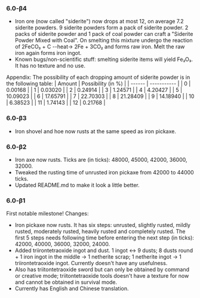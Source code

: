 ### 6.0-β4
- Iron ore (now called "siderite") now drops at most 12, on average 7.2 siderite powders. 9 siderite powders form a pack of siderite powder. 2 packs of siderite powder and 1 pack of coal powder can craft a "Siderite Powder Mixed with Coal". On smelting this mixture undergo the reaction of 2FeCO₃ + C --heat-> 2Fe + 3CO₂ and forms raw iron. Melt the raw iron again forms iron ingot.
- Known bugs/non-scientific stuff: smelting siderite items will yield Fe₂O₃. It has no texture and no use.

Appendix: The possibility of each dropping amount of siderite powder is in the following table:
| Amount | Possibility (in %) |
| ------ | ----------- |
| 0 | 0.00168 |
| 1 | 0.03020 |
| 2 | 0.24914 |
| 3 | 1.24571 |
| 4 | 4.20427 |
| 5 | 10.09023 |
| 6 | 17.65791 |
| 7 | 22.70303 |
| 8 | 21.28409 |
| 9 | 14.18940 |
| 10 | 6.38523 |
| 11 | 1.74143 |
| 12 | 0.21768 |

### 6.0-β3
- Iron shovel and hoe now rusts at the same speed as iron pickaxe.

### 6.0-β2
- Iron axe now rusts. Ticks are (in ticks): 48000, 45000, 42000, 36000, 32000.
- Tweaked the rusting time of unrusted iron pickaxe from 42000 to 44000 ticks.
- Updated README.md to make it look a little better.

### 6.0-β1
First notable milestone! Changes:
- Iron pickaxe now rusts. It has six steps: unrusted, slightly rusted, mildly rusted, moderately rusted, heavily rusted and completely rusted. The first 5 steps needs following time before entering the next step (in ticks): 42000, 40000, 36000, 32000, 24000. 
- Added triirontetraoxide ingot and dust. 1 ingot <-> 9 dusts; 8 dusts round + 1 iron ingot in the middle -> 1 netherite scrap; 1 netherite ingot -> 1 triirontetraoxide ingot. Currently doesn't have any usefulness.
- Also has triitontetraoxide sword but can only be obtained by command or creative mode; triitontetraoxide tools doesn't have a texture for now and cannot be obtained in survival mode.
- Currently has English and Chinese translation. 